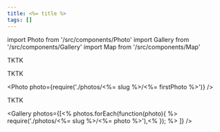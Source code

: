 ```yaml
---
title: <%= title %>
tags: []
---
```


import Photo from '/src/components/Photo'
import Gallery from '/src/components/Gallery'
import Map from '/src/components/Map'

TKTK

<!-- truncate -->

TKTK

<Photo photo={require('./photos/<%= slug %>/<%= firstPhoto %>')} />

TKTK

<Gallery photos={[<% photos.forEach(function(photo){ %>
require('./photos/<%= slug %>/<%= photo %>'),<% }); %>
]} />

<Map src="https://www.google.com/maps/embed?pb=!1m18!1m12!1m3!1d14871.124384694827!2d-157.83269825!3d21.28013095!2m3!1f0!2f0!3f0!3m2!1i1024!2i768!4f13.1!3m3!1m2!1s0x7c006df4e5c129af%3A0x4633ddc52a688878!2sWaikiki%2C%20Honolulu%2C%20HI%2096815%2C%20USA!5e0!3m2!1sen!2scz!4v1658352895153!5m2!1sen!2scz" />
